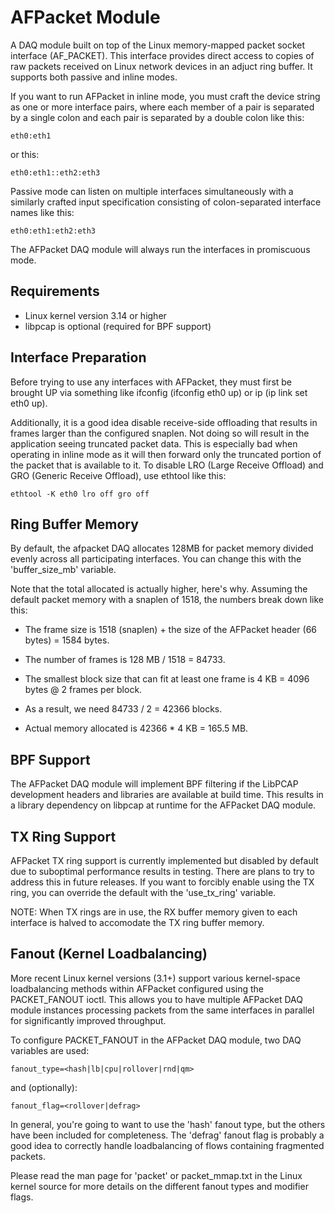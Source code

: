 AFPacket Module
===============

A DAQ module built on top of the Linux memory-mapped packet socket interface
(AF_PACKET).  This interface provides direct access to copies of raw packets
received on Linux network devices in an adjuct ring buffer.  It supports both
passive and inline modes.

If you want to run AFPacket in inline mode, you must craft the device string as
one or more interface pairs, where each member of a pair is separated by a
single colon and each pair is separated by a double colon like this:

    eth0:eth1

or this:

    eth0:eth1::eth2:eth3

Passive mode can listen on multiple interfaces simultaneously with a similarly
crafted input specification consisting of colon-separated interface names like
this:

    eth0:eth1:eth2:eth3

The AFPacket DAQ module will always run the interfaces in promiscuous mode.

Requirements
------------
* Linux kernel version 3.14 or higher
* libpcap is optional (required for BPF support)

Interface Preparation
---------------------
Before trying to use any interfaces with AFPacket, they must first be brought
UP via something like ifconfig (ifconfig eth0 up) or ip (ip link set eth0 up).

Additionally, it is a good idea disable receive-side offloading that results
in frames larger than the configured snaplen.  Not doing so will result in the
application seeing truncated packet data.  This is especially bad when operating
in inline mode as it will then forward only the truncated portion of the packet
that is available to it.  To disable LRO (Large Receive Offload) and GRO
(Generic Receive Offload), use ethtool like this:

    ethtool -K eth0 lro off gro off

Ring Buffer Memory
------------------
By default, the afpacket DAQ allocates 128MB for packet memory divided evenly
across all participating interfaces.  You can change this with the
'buffer_size_mb' variable.

Note that the total allocated is actually higher, here's why.  Assuming the
default packet memory with a snaplen of 1518, the numbers break down like this:

* The frame size is 1518 (snaplen) + the size of the AFPacket header (66 bytes)
  = 1584 bytes.

* The number of frames is 128 MB / 1518 = 84733.

* The smallest block size that can fit at least one frame is  4 KB = 4096 bytes
  @ 2 frames per block.

* As a result, we need 84733 / 2 = 42366 blocks.

* Actual memory allocated is 42366 * 4 KB = 165.5 MB.

BPF Support
-----------
The AFPacket DAQ module will implement BPF filtering if the LibPCAP development
headers and libraries are available at build time.  This results in a library
dependency on libpcap at runtime for the AFPacket DAQ module.

TX Ring Support
---------------
AFPacket TX ring support is currently implemented but disabled by default due to
suboptimal performance results in testing.  There are plans to try to address
this in future releases.  If you want to forcibly enable using the TX ring, you
can override the default with the 'use_tx_ring' variable.

NOTE: When TX rings are in use, the RX buffer memory given to each interface is
halved to accomodate the TX ring buffer memory.

Fanout (Kernel Loadbalancing)
-----------------------------
More recent Linux kernel versions (3.1+) support various kernel-space
loadbalancing methods within AFPacket configured using the PACKET_FANOUT ioctl.
This allows you to have multiple AFPacket DAQ module instances processing
packets from the same interfaces in parallel for significantly improved
throughput.

To configure PACKET_FANOUT in the AFPacket DAQ module, two DAQ variables are
used:

    fanout_type=<hash|lb|cpu|rollover|rnd|qm>

and (optionally):

    fanout_flag=<rollover|defrag>

In general, you're going to want to use the 'hash' fanout type, but the others
have been included for completeness.  The 'defrag' fanout flag is probably a
good idea to correctly handle loadbalancing of flows containing fragmented
packets.

Please read the man page for 'packet' or packet_mmap.txt in the Linux kernel
source for more details on the different fanout types and modifier flags.

